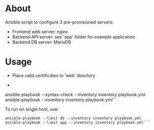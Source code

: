 # About
Ansible script to configure 3 pre-provisioned servers:
* Frontend web server: nginx
* Backend API server: see 'app' folder for example application
* Backend DB server: MariaDB

# Usage
* Place valid certificates to 'web' directory
* ```ansible-galaxy collection install community.mysql
ansible-playbook --syntax-check --inventory inventory playbook.yml
ansible-playbook --inventory inventory playbook.yml```

To run on single host, use:
```ansible-playbook --limit web --inventory inventory playbook.yml
ansible-playbook --limit db --inventory inventory playbook.yml
ansible-playbook --limit app --inventory inventory playbook.yml```
